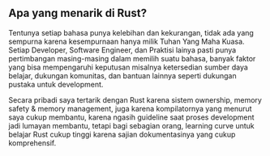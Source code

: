 ## Apa yang menarik di Rust?

Tentunya setiap bahasa punya kelebihan dan kekurangan, tidak ada yang sempurna karena kesempurnaan hanya milik Tuhan Yang Maha Kuasa. Setiap Developer, Software Engineer, dan Praktisi lainya pasti punya pertimbangan masing-masing dalam memilih suatu bahasa, banyak faktor yang bisa mempengaruhi keputusan misalnya ketersedian sumber daya belajar, dukungan komunitas, dan bantuan lainnya seperti dukungan pustaka untuk development.

Secara pribadi saya tertarik dengan Rust karena sistem ownership, memory safety & memory management, juga karena kompilatornya yang menurut saya cukup membantu, karena ngasih guideline saat proses development jadi lumayan membantu, tetapi bagi sebagian orang, learning curve untuk belajar Rust cukup tinggi karena sajian dokumentasinya yang cukup komprehensif.
